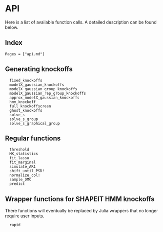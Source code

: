 
# API

Here is a list of available function calls. A detailed description can be found below. 

## Index

```@index
Pages = ["api.md"]
```

## Generating knockoffs

```@docs
  fixed_knockoffs
  modelX_gaussian_knockoffs
  modelX_gaussian_group_knockoffs
  modelX_gaussian_rep_group_knockoffs
  approx_modelX_gaussian_knockoffs
  hmm_knockoff
  full_knockoffscreen
  ghost_knockoffs
  solve_s
  solve_s_group
  solve_s_graphical_group
```

## Regular functions

```@docs
  threshold
  MK_statistics
  fit_lasso
  fit_marginal
  simulate_AR1
  shift_until_PSD!
  normalize_col!
  sample_DMC
  predict
```

## Wrapper functions for SHAPEIT HMM knockoffs

There functions will eventually be replaced by Julia wrappers that no longer require user inputs. 

```@docs
  rapid
```
